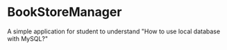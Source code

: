 # BookStoreManager
A simple application for student to understand "How to use local database with MySQL?"
